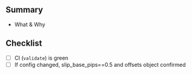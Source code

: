 ## Summary
- What & Why

## Checklist
- [ ] CI (`validate`) is green
- [ ] If config changed, slip_base_pips==0.5 and offsets object confirmed
